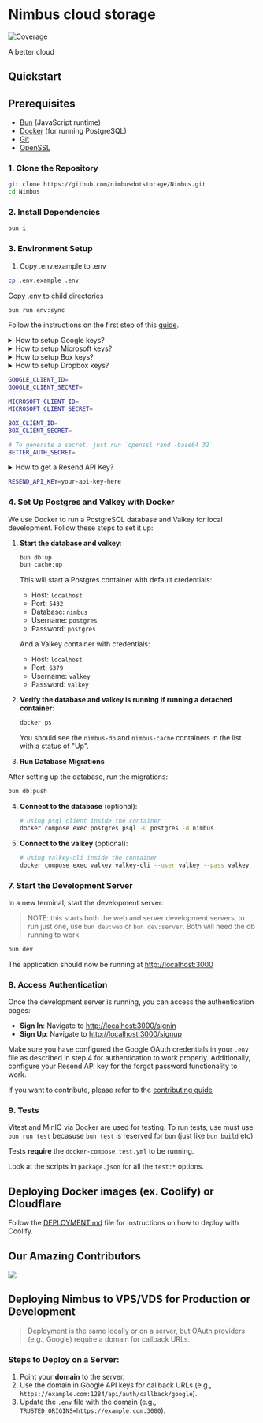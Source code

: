 # Nimbus cloud storage

![Coverage](https://img.shields.io/badge/coverage-7%25-red)

A better cloud

## Quickstart

## Prerequisites

- [Bun](https://bun.sh/) (JavaScript runtime)
- [Docker](https://www.docker.com/) (for running PostgreSQL)
- [Git](https://git-scm.com/)
- [OpenSSL](https://www.openssl.org/)

### 1. Clone the Repository

```bash
git clone https://github.com/nimbusdotstorage/Nimbus.git
cd Nimbus
```

### 2. Install Dependencies

```bash
bun i
```

### 3. Environment Setup

1. Copy .env.example to .env

```bash
cp .env.example .env
```

Copy .env to child directories

```bash
bun run env:sync
```

Follow the instructions on the first step of this [guide](https://www.better-auth.com/docs/authentication/google).

<details>
<summary>How to setup Google keys?</summary>
<br>

- Navigate to Google Cloud [console](https://console.cloud.google.com/).

- Create a new project and navigate to its dashboard.

- Navigate to [**OAuth Consent Screen**](https://console.cloud.google.com/auth/overview) and enter the details.
  - Name: _Nimbus_
  - Audience: _External_
  - Contact info: _youremail@gmail.com_

- Navigate to [**Clients**](https://console.cloud.google.com/auth/clients).
  - Type: _Web application_
  - Name: _Nimbus_
  - Add **Authorised Javascript origin** as `http://localhost:3000`
  - Add **Authorised redirect uri** as `http://localhost:1284/api/auth/callback/google`
  - **IMPORTANT**:Get your `client_id` and `client_secret`.

- Enable Google Drive API
  - Search for **Google Drive API** or [Click Here](https://console.cloud.google.com/apis/library/drive.googleapis.com).
  - Click **Enable**.

- Now navigate to [**Audience**](https://console.cloud.google.com/auth/audience) and add **Test users**.

</details>

<details>
<summary>How to setup Microsoft keys?</summary>
<br>

Official Guide: [Microsoft Register App](https://learn.microsoft.com/en-us/entra/identity-platform/quickstart-register-app)

- Go to the <a href="https://portal.azure.com/" target="_blank">**Microsoft Azure Portal**</a>.

- Navigate to [**Microsoft Entra ID**](https://portal.azure.com/#blade/Microsoft_AAD_IAM/ActiveDirectoryMenuBlade) → Click **Add** → Click **App registrations**.
  - Name: _Nimbus_
  - Under **Supported account types**, choose: **Accounts in any organizational directory and personal Microsoft accounts** (i.e. all Microsoft account users).
  - Under **Redirect URI**, select **Web** and enter: `http://localhost:1284/api/auth/callback/microsoft` (Also add `http://localhost:3000` under front-end origins if needed.)

- After registration, navigate to the app's **Overview** to copy your **Application (client) ID**.

- In the left menu, Click **Manage**. Use this to navigate.

- Navigate to **Certificates & secrets** → Click **New client secret** → Add a _description_ and _expiry_ → Click **Add** → Copy the generated secret value.

- Navigate to **API permissions** and make sure these **delegated Microsoft Graph** permissions are added and granted:
  - `email` – View users' email address
  - `offline_access` – Maintain access to data you have given it access to
  - `openid` – Sign users in
  - `profile` – View users' basic profile
  - `User.Read` – Sign in and read user profile
  - `Files.ReadWrite.All` – Have full access to user files (OneDrive access)

- Click **Grant admin consent** to apply the permissions.
</details>

<details>
<summary>How to setup Box keys?</summary>
<br>

Official Guide: [Box Create OAuth 2.0 App](https://developer.box.com/guides/authentication/oauth2/oauth2-setup/)

- Navigate to Box Developer Console [console](https://app.box.com/developers/console).

- Click **Create App**. Select **Custom App**.

- Fill in the form.
  - Name: _Nimbus_
  - Purpose: _Integration_
  - Categories: _Productivity, Collaboration, Core Enterprise_
  - External system are you integrating with: _Box files_
  - Click **Next**
  - Select **User Authentication (OAuth 2.0)**
  - Click **Create App**

- Copy the **Client ID** and **Client Secret** under **OAuth 2.0 Credentials**.

- Add **OAuth 2.0 Redirect URIs** as `http://localhost:1284/api/auth/oauth2/callback/box`.

> **Note**: The redirect URI is different because it uses the generic oauth2 plugin from better-auth.

- Add **Application Scopes**:
  - `Read all files and folders stored in Box`
  - `Write all files and folders stored in Box`
  - `Manage Users`
  - `Enable Integrations`

- Add **CORS Domains** as `http://localhost:3000`.

- Click **Save Changes**.
</details>

<details>

Official Guide: [Dropbox OAuth Guide](https://developers.dropbox.com/oauth-guide)

<summary>How to setup Dropbox keys?</summary>
<br>

- Navigate to [Dropbox App Console](https://www.dropbox.com/developers/apps).

- Click **Create App**.
  - Select: _Scoped Access_
  - Select: _Full Dropbox Access_
  - Name: _Nimbus_

- Copy the **App key** and **App secret**.

- Add _OAuth 2 Redirect URIs_ as `http://localhost:1284/api/auth/callback/dropbox`.

- Navigate to **Permission** and add **Scopes**.
  - `account_info.read`
  - `files.metadata.read`
  - `files.content.read`
  - `files.content.write`
  - `sharing.read`

- Click **Submit** in the pop up bar.
</details>

```bash
GOOGLE_CLIENT_ID=
GOOGLE_CLIENT_SECRET=

MICROSOFT_CLIENT_ID=
MICROSOFT_CLIENT_SECRET=

BOX_CLIENT_ID=
BOX_CLIENT_SECRET=

# To generate a secret, just run `openssl rand -base64 32`
BETTER_AUTH_SECRET=
```

<details>
<summary>How to get a Resend API Key?</summary>
<br>

1. Go to [Resend.com](https://resend.com) and sign up or log in to your account.
2. From the dashboard, click on **"API Keys"** in the sidebar.
3. Click the **"Create API Key"** button.
4. Enter a name for your key (e.g., `nimbus-dev`) and confirm.
5. Copy the generated API key.

6. Add it to your `.env` file:
   </details>

   ```bash
   RESEND_API_KEY=your-api-key-here
   ```

### 4. Set Up Postgres and Valkey with Docker

We use Docker to run a PostgreSQL database and Valkey for local development. Follow these steps to set it up:

1. **Start the database and valkey**:

   ```bash
   bun db:up
   bun cache:up
   ```

   This will start a Postgres container with default credentials:
   - Host: `localhost`
   - Port: `5432`
   - Database: `nimbus`
   - Username: `postgres`
   - Password: `postgres`

   And a Valkey container with credentials:
   - Host: `localhost`
   - Port: `6379`
   - Username: `valkey`
   - Password: `valkey`

2. **Verify the database and valkey is running if running a detached container**:

   ```bash
   docker ps
   ```

   You should see the `nimbus-db` and `nimbus-cache` containers in the list with a status of "Up".

3. **Run Database Migrations**

After setting up the database, run the migrations:

```bash
bun db:push
```

4. **Connect to the database** (optional):

   ```bash
   # Using psql client inside the container
   docker compose exec postgres psql -U postgres -d nimbus
   ```

5. **Connect to the valkey** (optional):

   ```bash
   # Using valkey-cli inside the container
   docker compose exec valkey valkey-cli --user valkey --pass valkey
   ```

### 7. Start the Development Server

In a new terminal, start the development server:

> NOTE: this starts both the web and server development servers, to run just one, use `bun dev:web` or `bun dev:server`. Both will need the db running to work.

```bash
bun dev
```

The application should now be running at [http://localhost:3000](http://localhost:3000)

### 8. Access Authentication

Once the development server is running, you can access the authentication pages:

- **Sign In**: Navigate to [http://localhost:3000/signin](http://localhost:3000/signin)
- **Sign Up**: Navigate to [http://localhost:3000/signup](http://localhost:3000/signup)

Make sure you have configured the Google OAuth credentials in your `.env` file as described in step 4 for authentication to work properly. Additionally, configure your Resend API key for the forgot password functionality to work.

If you want to contribute, please refer to the [contributing guide](https://github.com/nimbusdotstorage/Nimbus/blob/main/CONTRIBUTING.md)

### 9. Tests

Vitest and MinIO via Docker are used for testing. To run tests, use must use `bun run test` becasuse `bun test` is reserved for `bun` (just like `bun build` etc).

Tests **require** the `docker-compose.test.yml` to be running.

Look at the scripts in `package.json` for all the `test:*` options.

## Deploying Docker images (ex. Coolify) or Cloudflare

Follow the [DEPLOYMENT.md](DEPLOYMENT.md) file for instructions on how to deploy with Coolify.

## Our Amazing Contributors

<a href="https://github.com/nimbusdotstorage/Nimbus/graphs/contributors">
  <img src="https://contrib.rocks/image?repo=nimbusdotstorage/Nimbus" />
</a>

## Deploying Nimbus to VPS/VDS for Production or Development

> Deployment is the same locally or on a server, but OAuth providers (e.g., Google) require a domain for callback URLs.

### Steps to Deploy on a Server:

1. Point your **domain** to the server.
2. Use the domain in Google API keys for callback URLs (e.g., `https://example.com:1284/api/auth/callback/google`).
3. Update the `.env` file with the domain (e.g., `TRUSTED_ORIGINS=https://example.com:3000`).
